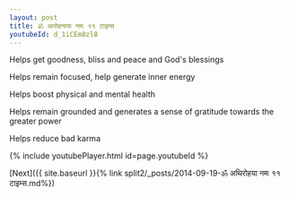 ```yaml
---
layout: post
title: ॐ आरोहनाया नमः ११ टाइम्स
youtubeId: d_1iCEm8zl8
---
```

 
 
Helps get goodness, bliss and peace and God's blessings
 
Helps remain focused, help generate inner energy 
 
Helps boost physical and mental health 
 
Helps remain grounded and generates a sense of gratitude towards the greater power 
 
Helps reduce bad karma
 
 
 
 


{% include youtubePlayer.html id=page.youtubeId %}
 
[Next]({{ site.baseurl }}{% link  split2/_posts/2014-09-19-ॐ अथिरोहया नमः ११ टाइम्स.md%})
 
